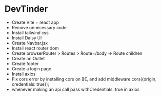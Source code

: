 # DevTinder

- Create Vite + react app
- Remove unnecessary code
- Install tailwind css
- Install Daisy UI
- Create Navbar.jsx
- Install react router dom
- Create browserRouter > Routes > Route=/body => Route children
- Create an Outlet
- Create footer
- Create a login page
- Install axios
- Fix cors error by installing cors on BE, and add middleware cors({origin, credentials: true});
- whenever making an api call pass withCredentials: true in axios
